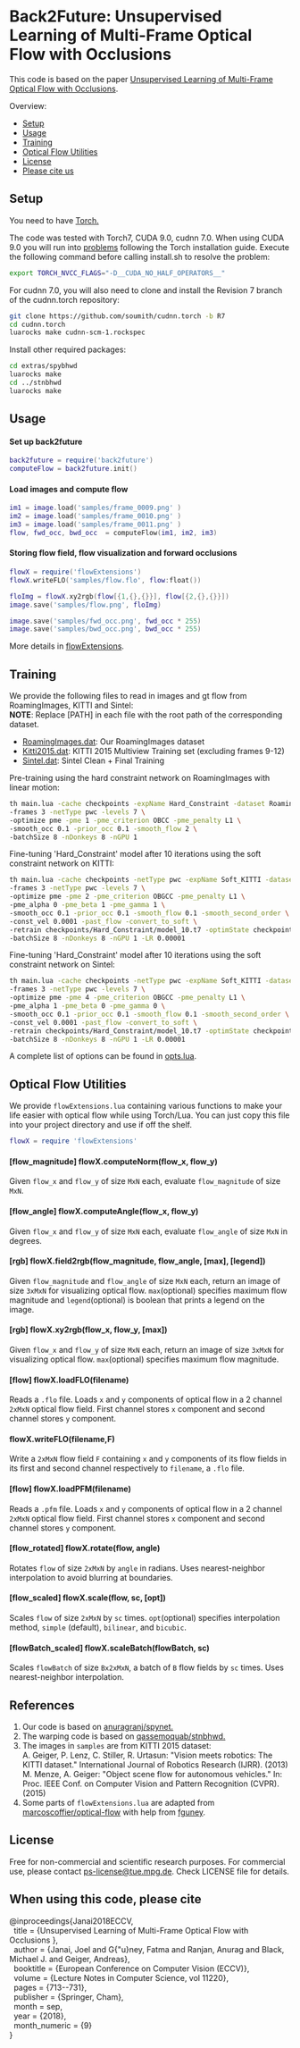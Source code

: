 # Back2Future: Unsupervised Learning of Multi-Frame Optical Flow with Occlusions
This code is based on the paper [Unsupervised Learning of Multi-Frame Optical Flow with Occlusions](http://www.cvlibs.net/publications/Janai2018ECCV.pdf). 

Overview:
* [Setup](#setUp)
* [Usage](#usage) 
* [Training](#training) 
* [Optical Flow Utilities](#flowUtils) 
* [License](#license)
* [Please cite us](#license)

<a name="setUp"></a>
## Setup
You need to have [Torch.](http://torch.ch/docs/getting-started.html#_)
<br>

The code was tested with Torch7, CUDA 9.0, cudnn 7.0. When using CUDA 9.0 you will run into [problems](https://github.com/torch/torch7/issues/1133) following the Torch installation guide. Execute the following command before calling install.sh to resolve the problem:
```bash
export TORCH_NVCC_FLAGS="-D__CUDA_NO_HALF_OPERATORS__"
```

For cudnn 7.0, you will also need to clone and install the Revision 7 branch of the cudnn.torch repository:
```bash
git clone https://github.com/soumith/cudnn.torch -b R7
cd cudnn.torch
luarocks make cudnn-scm-1.rockspec
```

Install other required packages:
```bash
cd extras/spybhwd
luarocks make
cd ../stnbhwd
luarocks make
```
<a name="usage"></a>
## Usage
#### Set up back2future
```lua
back2future = require('back2future')
computeFlow = back2future.init()
```
#### Load images and compute flow
```lua
im1 = image.load('samples/frame_0009.png' )
im2 = image.load('samples/frame_0010.png' )
im3 = image.load('samples/frame_0011.png' )
flow, fwd_occ, bwd_occ  = computeFlow(im1, im2, im3)
```
#### Storing flow field, flow visualization and forward occlusions
```lua
flowX = require('flowExtensions')
flowX.writeFLO('samples/flow.flo', flow:float())

floImg = flowX.xy2rgb(flow[{1,{},{}}], flow[{2,{},{}}])
image.save('samples/flow.png', floImg)

image.save('samples/fwd_occ.png', fwd_occ * 255)
image.save('samples/bwd_occ.png', bwd_occ * 255)
```
More details in [flowExtensions](#flowUtils).

<a name="training"></a>
## Training
We provide the following files to read in images and gt flow from RoamingImages, KITTI and Sintel:<br>
**NOTE**: Replace [PATH] in each file with the root path of the corresponding dataset.
- [RoamingImages.dat](datasets/RoamingImages.dat): Our RoamingImages dataset
- [Kitti2015.dat](datasets/Kitti2015.dat): KITTI 2015 Multiview Training set (excluding frames 9-12)
- [Sintel.dat](datasets/Sintel.dat): Sintel Clean + Final Training


Pre-training using the hard constraint network on RoamingImages with linear motion:
```bash
th main.lua -cache checkpoints -expName Hard_Constraint -dataset RoamingImages \
-frames 3 -netType pwc -levels 7 \
-optimize pme -pme 1 -pme_criterion OBCC -pme_penalty L1 \
-smooth_occ 0.1 -prior_occ 0.1 -smooth_flow 2 \
-batchSize 8 -nDonkeys 8 -nGPU 1
```

Fine-tuning 'Hard_Constraint' model after 10 iterations using the soft constraint network on KITTI:
```bash
th main.lua -cache checkpoints -netType pwc -expName Soft_KITTI -dataset Kitti2015 \
-frames 3 -netType pwc -levels 7 \
-optimize pme -pme 2 -pme_criterion OBGCC -pme_penalty L1 \
-pme_alpha 0 -pme_beta 1 -pme_gamma 1 \
-smooth_occ 0.1 -prior_occ 0.1 -smooth_flow 0.1 -smooth_second_order \
-const_vel 0.0001 -past_flow -convert_to_soft \
-retrain checkpoints/Hard_Constraint/model_10.t7 -optimState checkpoints/Hard_Constraint/optimState_10.t7 \
-batchSize 8 -nDonkeys 8 -nGPU 1 -LR 0.00001
```

Fine-tuning 'Hard_Constraint' model after 10 iterations using the soft constraint network on Sintel:
```bash
th main.lua -cache checkpoints -netType pwc -expName Soft_KITTI -dataset Sintel -ground_truth \
-frames 3 -netType pwc -levels 7 \
-optimize pme -pme 4 -pme_criterion OBGCC -pme_penalty L1 \
-pme_alpha 1 -pme_beta 0 -pme_gamma 0 \
-smooth_occ 0.1 -prior_occ 0.1 -smooth_flow 0.1 -smooth_second_order \
-const_vel 0.0001 -past_flow -convert_to_soft \
-retrain checkpoints/Hard_Constraint/model_10.t7 -optimState checkpoints/Hard_Constraint/optimState_10.t7 \
-batchSize 8 -nDonkeys 8 -nGPU 1 -LR 0.00001

```
A complete list of options can be found in [opts.lua](opts.lua).

<a name="flowUtils"></a>
## Optical Flow Utilities
We provide `flowExtensions.lua` containing various functions to make your life easier with optical flow while using Torch/Lua. You can just copy this file into your project directory and use if off the shelf.
```lua
flowX = require 'flowExtensions'
```
#### [flow_magnitude] flowX.computeNorm(flow_x, flow_y)
Given `flow_x` and `flow_y` of size `MxN` each, evaluate `flow_magnitude` of size `MxN`.

#### [flow_angle] flowX.computeAngle(flow_x, flow_y)
Given `flow_x` and `flow_y` of size `MxN` each, evaluate `flow_angle` of size `MxN` in degrees.

#### [rgb] flowX.field2rgb(flow_magnitude, flow_angle, [max], [legend])
Given `flow_magnitude` and `flow_angle` of size `MxN` each, return an image of size `3xMxN` for visualizing optical flow. `max`(optional) specifies maximum flow magnitude and `legend`(optional) is boolean that prints a legend on the image.

#### [rgb] flowX.xy2rgb(flow_x, flow_y, [max])
Given `flow_x` and `flow_y` of size `MxN` each, return an image of size `3xMxN` for visualizing optical flow. `max`(optional) specifies maximum flow magnitude.

#### [flow] flowX.loadFLO(filename)
Reads a `.flo` file. Loads `x` and `y` components of optical flow in a 2 channel `2xMxN` optical flow field. First channel stores `x` component and second channel stores `y` component.

#### flowX.writeFLO(filename,F)
Write a `2xMxN` flow field `F` containing `x` and `y` components of its flow fields in its first and second channel respectively to `filename`, a `.flo` file.

#### [flow] flowX.loadPFM(filename)
Reads a `.pfm` file. Loads `x` and `y` components of optical flow in a 2 channel `2xMxN` optical flow field. First channel stores `x` component and second channel stores `y` component.

#### [flow_rotated] flowX.rotate(flow, angle)
Rotates `flow` of size `2xMxN` by `angle` in radians. Uses nearest-neighbor interpolation to avoid blurring at boundaries.

#### [flow_scaled] flowX.scale(flow, sc, [opt])
Scales `flow` of size `2xMxN` by `sc` times. `opt`(optional) specifies interpolation method, `simple` (default), `bilinear`, and `bicubic`.

#### [flowBatch_scaled] flowX.scaleBatch(flowBatch, sc)
Scales `flowBatch` of size `Bx2xMxN`, a batch of `B` flow fields by `sc` times. Uses nearest-neighbor interpolation.

<a name="references"></a>
## References
1. Our code is based on [anuragranj/spynet.](https://github.com/anuragranj/spynet)
2. The warping code is based on [qassemoquab/stnbhwd.](https://github.com/qassemoquab/stnbhwd)
3. The images in `samples` are from KITTI 2015 dataset: <br>
   A. Geiger, P. Lenz,  C.  Stiller, R. Urtasun: "Vision  meets  robotics:  The  KITTI  dataset." International Journal of Robotics Research (IJRR). (2013)<br>
   M. Menze, A. Geiger: "Object scene flow for autonomous vehicles." In: Proc. IEEE Conf. on Computer Vision and Pattern Recognition (CVPR). (2015)<br>
4. Some parts of `flowExtensions.lua` are adapted from [marcoscoffier/optical-flow](https://github.com/marcoscoffier/optical-flow/blob/master/init.lua) with help from [fguney](https://github.com/fguney).
   
<a name="license"></a>
## License
Free for non-commercial and scientific research purposes. For commercial use, please contact ps-license@tue.mpg.de. Check LICENSE file for details.

## When using this code, please cite

@inproceedings{Janai2018ECCV,<br>
&nbsp;&nbsp;title = {Unsupervised Learning of Multi-Frame Optical Flow with Occlusions },<br>
&nbsp;&nbsp;author = {Janai, Joel and G{\"u}ney, Fatma and Ranjan, Anurag and Black, Michael J. and Geiger, Andreas},<br>
&nbsp;&nbsp;booktitle = {European Conference on Computer Vision (ECCV)},<br>
&nbsp;&nbsp;volume = {Lecture Notes in Computer Science, vol 11220},<br>
&nbsp;&nbsp;pages = {713--731},<br>
&nbsp;&nbsp;publisher = {Springer, Cham},<br>
&nbsp;&nbsp;month = sep,<br>
&nbsp;&nbsp;year = {2018},<br>
&nbsp;&nbsp;month_numeric = {9}<br>
}

